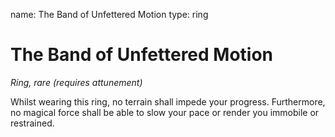 name: The Band of Unfettered Motion
type: ring

# The Band of Unfettered Motion
_Ring, rare (requires attunement)_

Whilst wearing this ring, no terrain shall impede your progress. Furthermore, no magical force shall be able to slow your pace or render you immobile or restrained.